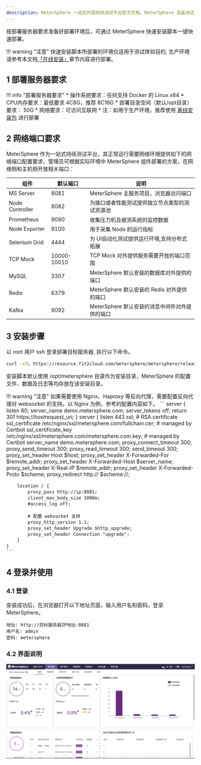 ```yaml
---
description: MeterSphere 一站式开源持续测试平台官方文档。MeterSphere 涵盖测试管理、接口测试、UI 测试和性能测试等功能，全面兼容 JMeter、Selenium 等主流开源标准，有效助力开发和测试团队充分利用云弹性进行高度可 扩展的自动化测试，加速高质量的软件交付。
---
```


按部署服务器要求准备好部署环境后，可通过 MeterSphere 快速安装脚本一键快速部署。

!!! warning "注意"
    快速安装脚本所部署的环境仅适用于测试体验目的, 生产环境请参考本文档[「在线安装」](../installation/online_installation.md)章节内容进行部署。

## 1 部署服务器要求

!!! info "部署服务器要求"
     * 操作系统要求：任何支持 Docker 的 Linux x64
     * CPU内存要求：最低要求 4C8G，推荐 8C16G
     * 部署目录空间（默认/opt目录）要求： 50G
     * 网络要求：可访问互联网
     * 注：如用于生产环境，推荐使用 [离线安装包](https://community.fit2cloud.com/#/products/metersphere/downloads) 进行部署

## 2 网络端口要求

MeterSphere 作为一站式持续测试平台，其正常运行需要网络环境提供如下的网络端口配置要求，管理员可根据实际环境中 MeterSphere 组件部署的方案，在网络侧和主机侧开放相关端口：

| 组件     | 默认端口     | 说明     |
| -------- | -------- | -------- |
| MS Server | 8081 | MeterSphere 主服务项目，浏览器访问端口 |
| Node Controller | 8082 | 为接口或者性能测试提供独立节点类型的测试资源池 |
| Prometheus | 9090 | 收集压力机及被测系统的监控数据 |
| Node Exporter | 9100 | 用于采集 Node 的运行指标 |
| Selenium Grid | 4444 | 为 UI自动化测试提供运行环境,支持分布式拓展 |
| TCP Mock  | 10000-10010 | TCP Mock 对外提供服务需要开放的端口范围 |
| MySQL | 3307 | MeterSphere 默认安装的数据库对外提供的端口  |
| Redis | 6379 | MeterSphere 默认安装的 Redis 对外提供的端口  |
| Kafka | 9092 | MeterSphere 默认安装的消息中间件对外提供的端口  |

## 3 安装步骤
以 root 用户 ssh 登录部署目标服务器, 执行以下命令。
```sh
curl -sSL https://resource.fit2cloud.com/metersphere/metersphere/releases/latest/download/quick_start.sh | bash
```
安装脚本默认使用 /opt/metersphere 目录作为安装目录，MeterSphere 的配置文件、数据及日志等均存放在该安装目录。

!!! warning "注意"
    如果需要使用 Nginx、Haproxy 等反向代理，需要配置反向代理对 websocket 的支持。以 Nginx 为例，参考的配置内容如下。
    ```
    server {
        listen 80;
        server_name demo.metersphere.com;
        server_tokens off;
        return 301 https://$host$request_uri;
    }
    server {
        listen 443 ssl;
        # RSA certificate
        ssl_certificate /etc/nginx/ssl/metersphere.com/fullchain.cer; # managed by Certbot
        ssl_certificate_key /etc/nginx/ssl/metersphere.com/metersphere.com.key; # managed by Certbot
        server_name  demo.metersphere.com;
        proxy_connect_timeout       300;
        proxy_send_timeout          300;
        proxy_read_timeout          300;
        send_timeout                300;
        proxy_set_header Host $host;
        proxy_set_header X-Forwarded-For $remote_addr;
        proxy_set_header X-Forwarded-Host $server_name;
        proxy_set_header X-Real-IP $remote_addr;
        proxy_set_header X-Forwarded-Proto $scheme;
        proxy_redirect http:// $scheme://;
        
        location / {
            proxy_pass http://ip:8081;
            client_max_body_size 1000m;
            #access_log off;
            
            # 配置 websocket 支持
            proxy_http_version 1.1;
            proxy_set_header Upgrade $http_upgrade;
            proxy_set_header Connection "upgrade";
        }
    }
    ```

## 4 登录并使用
### 4.1 登录
安装成功后，在浏览器打开以下地址页面，输入用户名和密码，登录 MeterSphere。
```
地址: http://目标服务器IP地址:8081
用户名: admin
密码: metersphere
```

### 4.2 界面说明
![界面说明](../img/界面说明.png)
